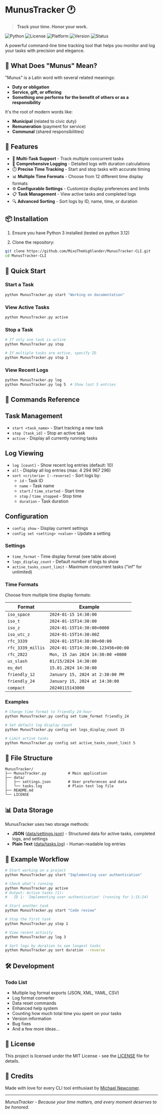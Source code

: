 # MunusTracker 🕐

> **Track your time. Honor your work.**

![Python](https://img.shields.io/badge/python-3.12+-blue?style=for-the-badge&logo=python.svg)
![License](https://img.shields.io/badge/license-MIT-red?style=for-the-badge&.svg)
![Platform](https://img.shields.io/badge/platform-windows%20%7C%20linux%20%7C%20macos-lightblue?style=for-the-badge&.svg)
![Version](https://img.shields.io/badge/version-1.0.0-yellow?style=for-the-badge&.svg)
![Status](https://img.shields.io/badge/development%20status-active-lightgreen?style=for-the-badge&.svg)

A powerful command-line time tracking tool that helps you monitor and log your tasks with precision and elegance.

## 🧠 What Does "Munus" Mean?

"Munus" is a Latin word with several related meanings:
- **Duty or obligation**
- **Service, gift, or offering**
- **Something one performs for the benefit of others or as a responsibility**

It's the root of modern words like:
- **Municipal** (related to civic duty)
- **Remuneration** (payment for service)
- **Communal** (shared responsibilities)

## 🚀 Features

- 🔄 **Multi-Task Support** - Track multiple concurrent tasks
- 📝 **Comprehensive Logging** - Detailed logs with duration calculations
- ⏱️ **Precise Time Tracking** - Start and stop tasks with accurate timing
- 📊 **Multiple Time Formats** - Choose from 12 different time display formats
- ⚙️ **Configurable Settings** - Customize display preferences and limits
- 📋 **Task Management** - View active tasks and completed logs
- 🔍 **Advanced Sorting** - Sort logs by ID, name, time, or duration

## 📦 Installation

1. Ensure you have Python 3 installed (tested on python 3.12)

2. Clone the repository:
```bash
git clone https://github.com/MixoTheHighlander/MunusTracker-CLI.git
cd MunusTracker-CLI
```

## 🎯 Quick Start

### Start a Task
```bash
python MunusTracker.py start "Working on documentation"
```

### View Active Tasks
```bash
python MunusTracker.py active
```

### Stop a Task
```bash
# If only one task is active
python MunusTracker.py stop

# If multiple tasks are active, specify ID
python MunusTracker.py stop 1
```

### View Recent Logs
```bash
python MunusTracker.py log
python MunusTracker.py log 5  # Show last 5 entries
```

## 📖 Commands Reference

## Task Management
- `start <task_name>` - Start tracking a new task
- `stop [task_id]` - Stop an active task
- `active` - Display all currently running tasks

## Log Viewing
- `log [count]` - Show recent log entries (default: 10)
- `all` - Display all log entries (max: 4 294 967 296)
- `sort <criteria> [--reverse]` - Sort logs by:
  - `id` - Task ID
  - `name` - Task name
  - `start` / `time_started` - Start time
  - `stop` / `time_stopped` - Stop time
  - `duration` - Task duration

## Configuration
- `config show` - Display current settings
- `config set <setting> <value>` - Update a setting


### Settings
- `time_format` - Time display format (see table above)
- `logs_display_count` - Default number of logs to show
- `active_tasks_count_limit` - Maximum concurrent tasks ("inf" for unlimited)

### Time Formats
Choose from multiple time display formats:

| Format | Example |
|--------|---------|
| `iso_space` | `2024-01-15 14:30:00` |
| `iso_t` | `2024-01-15T14:30:00` |
| `iso_z` | `2024-01-15T14:30:00+0000` |
| `iso_utc_z` | `2024-01-15T14:30:00Z` |
| `rfc_3339` | `2024-01-15T14:30:00+00:00` |
| `rfc_3339_millis` | `2024-01-15T14:30:00.123456+00:00` |
| `rfc_2822` | `Mon, 15 Jan 2024 14:30:00 +0000` |
| `us_slash` | `01/15/2024 14:30:00` |
| `eu_dot` | `15.01.2024 14:30:00` |
| `friendly_12` | `January 15, 2024 at 2:30:00 PM` |
| `friendly_24` | `January 15, 2024 at 14:30:00` |
| `compact` | `20240115143000` |

### Examples
```bash
# Change time format to friendly 24-hour
python MunusTracker.py config set time_format friendly_24

# Set default log display count
python MunusTracker.py config set logs_display_count 15

# Limit active tasks
python MunusTracker.py config set active_tasks_count_limit 5
```

## 📁 File Structure

```
MunusTracker/
├── MunusTracker.py          # Main application
├── data/
│   ├── settings.json        # User preferences and data
│   └── tasks.log            # Plain text log file
├── README.md
└── LICENSE
```

## 📊 Data Storage

MunusTracker uses two storage methods:
- **JSON** ([data/settings.json](data/settings.json)) - Structured data for active tasks, completed logs, and settings
- **Plain Text** ([data/tasks.log](data/tasks.log)) - Human-readable log entries

## 🔧 Example Workflow

```bash
# Start working on a project
python MunusTracker.py start "Implementing user authentication"

# Check what's running
python MunusTracker.py active
# Output: Active tasks (1):
#   ID 1: 'Implementing user authentication' (running for 1:15:24)

# Start another task
python MunusTracker.py start "Code review"

# Stop the first task
python MunusTracker.py stop 1

# View recent activity
python MunusTracker.py log 3

# Sort logs by duration to see longest tasks
python MunusTracker.py sort duration --reverse
```

## 🛠️ Development

### Todo List
- Multiple log format exports (JSON, XML, YAML, CSV)
- Log format converter
- Data reset commands
- Enhanced help system
- Counting how much total time you spent on your tasks
- Version information
- Bug fixes
- And a few more ideas...

## 📄 License

This project is licensed under the MIT License - see the [LICENSE](LICENSE) file for details.

## 💝 Credits

Made with love for every CLI tool enthusiast by [Michael Newcomer](https://github.com/MixoTheHighlander).

---

*MunusTracker - Because your time matters, and every moment deserves to be honored.*
